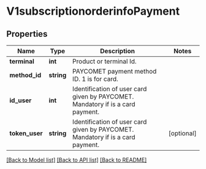# V1subscriptionorderinfoPayment

## Properties
Name | Type | Description | Notes
------------ | ------------- | ------------- | -------------
**terminal** | **int** | Product or terminal Id. | 
**method_id** | **string** | PAYCOMET payment method ID. 1 is for card. | 
**id_user** | **int** | Identification of user card given by PAYCOMET. Mandatory if is a card payment. | 
**token_user** | **string** | Identification of user card given by PAYCOMET. Mandatory if is a card payment. | [optional] 

[[Back to Model list]](../../README.md#documentation-for-models) [[Back to API list]](../../README.md#documentation-for-api-endpoints) [[Back to README]](../../README.md)

